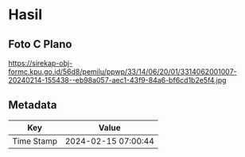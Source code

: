 # Hasil

## Foto C Plano

https://sirekap-obj-formc.kpu.go.id/56d8/pemilu/ppwp/33/14/06/20/01/3314062001007-20240214-155438--eb98a057-aec1-43f9-84a6-bf6cd1b2e5f4.jpg


## Metadata

| Key        | Value               |
| ---------- | ------------------- |
| Time Stamp | 2024-02-15 07:00:44 |



